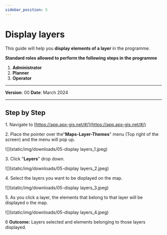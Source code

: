 ```yaml
---
sidebar_position: 5
---
```


# Display layers

This guide will help you **display elements of a layer** in the programme.

**Standard roles allowed to perform the following steps in the programme**

1.	**Administrator**
2.  **Planner**
3. **Operator**

------------

**Version**: 00
**Date**: March 2024

------------
## **Step by Step**

1\. Navigate to [https://app.apx-gis.net/#/](https://app.apx-gis.net/#/)


2\. Place the pointer over the"**Maps-Layer-Themes**" menu (Top right of the screen) and the menu will pop up.

![](static/img/downloads/05-display layers_1.jpeg)


3\. Click "**Layers**" drop down.

![](static/img/downloads/05-display layers_2.jpeg)


4\. Select the layers you want to be displayed on the map.

![](static/img/downloads/05-display layers_3.jpeg)


5\. As you click a layer, the elements that belong to that layer will be displayed o the map.

![](static/img/downloads/05-display layers_4.jpeg)

6
**Outcome:** Layers selected and elements belonging to those layers displayed.



